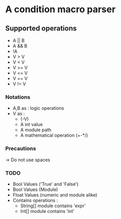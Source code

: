 # A condition macro parser

## Supported operations
 - A || B
 - A && B
 - !A
 - V > V
 - V < V
 - V >= V
 - V <= V
 - V == V
 - V != V

### Notations
 - A,B as : logic operations
 - V as :
   - (-V)
   - A int value
   - A module path
   - A mathematical operation (+-*/)

### Precautions
 -> Do not use spaces

### TODO
 - Bool Values  ('True' and 'False')
 - Bool Values  (Module)
 - Float Values (numeric and module alike)
 - Contains operations :
   - String[] module contains 'expr'
   - Int[]    module contains 'int'